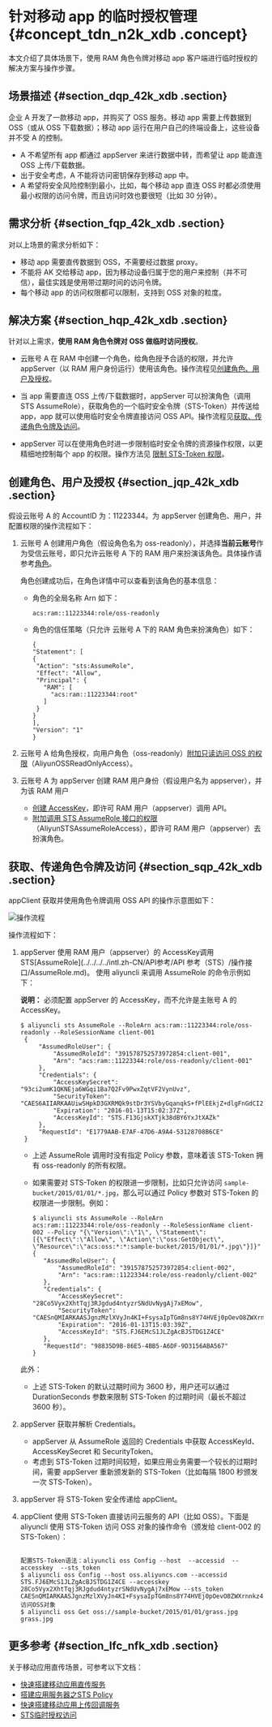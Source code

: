 # 针对移动 app 的临时授权管理 {#concept_tdn_n2k_xdb .concept}

本文介绍了具体场景下，使用 RAM 角色令牌对移动 app 客户端进行临时授权的解决方案与操作步骤。

## 场景描述 {#section_dqp_42k_xdb .section}

企业 A 开发了一款移动 app，并购买了 OSS 服务。移动 app 需要上传数据到 OSS（或从 OSS 下载数据）；移动 app 运行在用户自己的终端设备上，这些设备并不受 A 的控制。

-   A 不希望所有 app 都通过 appServer 来进行数据中转，而希望让 app 能直连 OSS 上传/下载数据。
-   出于安全考虑，A 不能将访问密钥保存到移动 app 中。
-   A 希望将安全风险控制到最小，比如，每个移动 app 直连 OSS 时都必须使用最小权限的访问令牌，而且访问时效也要很短（比如 30 分钟）。

## 需求分析 {#section_fqp_42k_xdb .section}

对以上场景的需求分析如下：

-   移动 app 需要直传数据到 OSS，不需要经过数据 proxy。
-   不能将 AK 交给移动 app，因为移动设备归属于您的用户来控制（并不可信），最佳实践是使用带过期时间的访问令牌。
-   每个移动 app 的访问权限都可以限制，支持到 OSS 对象的粒度。

## 解决方案 {#section_hqp_42k_xdb .section}

针对以上需求，**使用 RAM 角色令牌对 OSS 做临时访问授权**。

-   云账号 A 在 RAM 中创建一个角色，给角色授予合适的权限，并允许 appServer（以 RAM 用户身份运行）使用该角色。操作流程见[创建角色、用户及授权](#section_jqp_42k_xdb)。

-   当 app 需要直连 OSS 上传/下载数据时，appServer 可以扮演角色（调用 STS AssumeRole），获取角色的一个临时安全令牌（STS-Token）并传送给 app，app 就可以使用临时安全令牌直接访问 OSS API。操作流程见[获取、传递角色令牌及访问](#section_sqp_42k_xdb)。

-   appServer 可以在使用角色时进一步限制临时安全令牌的资源操作权限，以更精细地控制每个 app 的权限。操作方法见 [限制 STS-Token 权限](#ul_zqp_42k_xdb)。


## 创建角色、用户及授权 {#section_jqp_42k_xdb .section}

假设云账号 A 的 AccountID 为：11223344。为 appServer 创建角色、用户，并配置权限的操作流程如下：

1.  云账号 A 创建用户角色（假设角色名为 oss-readonly），并选择**当前云账号**作为受信云账号，即只允许云账号 A 下的 RAM 用户来扮演该角色。具体操作请参考[角色](intl.zh-CN/用户指南/身份管理/角色.md)。

    角色创建成功后，在角色详情中可以查看到该角色的基本信息：

    -   角色的全局名称 Arn 如下：

        ```
        acs:ram::11223344:role/oss-readonly
        ```

    -   角色的信任策略（只允许 云账号 A 下的 RAM 角色来扮演角色）如下：

        ```
        {
        "Statement": [
        {
         "Action": "sts:AssumeRole",
         "Effect": "Allow",
         "Principal": {
           "RAM": [
             "acs:ram::11223344:root"
           ]
         }
        }
        ],
        "Version": "1"
        }
        ```

2.  云账号 A 给角色授权，向用户角色（oss-readonly）[附加只读访问 OSS 的权限](intl.zh-CN/用户指南/授权管理/授权.md)（AliyunOSSReadOnlyAccess）。
3.  云账号 A 为 appServer 创建 RAM 用户身份（假设用户名为 appserver），并为该 RAM 用户
    -   [创建 AccessKey](intl.zh-CN/用户指南/身份管理/用户.md)，即许可 RAM 用户（appserver）调用 API。
    -   [附加调用 STS AssumeRole 接口的权限](intl.zh-CN/用户指南/授权管理/授权.md)（AliyunSTSAssumeRoleAccess），即许可 RAM 用户（appserver）去扮演角色。

## 获取、传递角色令牌及访问 {#section_sqp_42k_xdb .section}

appClient 获取并使用角色令牌调用 OSS API 的操作示意图如下：

![](images/3631_zh-CN.png "操作流程")

操作流程如下：

1.  appServer 使用 RAM 用户（appserver）的 AccessKey调用STS[AssumeRole](../../../../intl.zh-CN/API参考/API 参考（STS）/操作接口/AssumeRole.md)。 使用 aliyuncli 来调用 AssumeRole 的命令示例如下：

    **说明：** 必须配置 appServer 的 AccessKey，而不允许是主账号 A 的 AccessKey。

    ```
    $ aliyuncli sts AssumeRole --RoleArn acs:ram::11223344:role/oss-readonly --RoleSessionName client-001
     {
         "AssumedRoleUser": {
             "AssumedRoleId": "391578752573972854:client-001", 
             "Arn": "acs:ram::11223344:role/oss-readonly/client-001"
         }, 
         "Credentials": {
             "AccessKeySecret": "93ci2umK1QKNEja6WGqi1Ba7Q2Fv9PwxZqtVF2VynUvz", 
             "SecurityToken": "CAES6AIIARKAAUiwSHpkD3GXRMQk9stDr3YSVbyGqanqkS+fPlEEkjZ+dlgFnGdCI2PV93jksole8ijH8dHJrHRA5JA1YCGsfX5hrzcNM37Vr4eVdWFVQhoCw0DXBpHv//ZcITp+ELRr4MHsnyGiErnDsXLkI7q/sbuWg6PACZ/jzQfEWQb/f7Y1Gh1TVFMuRjEzR2pza1hUamszOGRCWTZZeEp0WEFaayISMzkxNTc4NzUyNTczOTcyODU0KgpjbGllbnQtMDAxMKT+lIHBKjoGUnNhTUQ1QkoKATEaRQoFQWxsb3cSGwoMQWN0aW9uRXF1YWxzEgZBY3Rpb24aAwoBKhIfCg5SZXNvdXJjZUVxdWFscxIIUmVzb3VyY2UaAwoBKkoFNDMyNzRSBTI2ODQyWg9Bc3N1bWVkUm9sZVVzZXJgAGoSMzkxNTc4NzUyNTczOTcyODU0cgllY3MtYWRtaW544Mbewo/26AE=", 
             "Expiration": "2016-01-13T15:02:37Z", 
             "AccessKeyId": "STS.F13GjskXTjk38dBY6YxJtXAZk"
         }, 
         "RequestId": "E1779AAB-E7AF-47D6-A9A4-53128708B6CE"
     }
    ```

    -   上述 AssumeRole 调用时没有指定 Policy 参数，意味着该 STS-Token 拥有 oss-readonly 的所有权限。
    -   如果需要对 STS-Token 的权限进一步限制，比如只允许访问 `sample-bucket/2015/01/01/*.jpg`，那么可以通过 Policy 参数对 STS-Token 的权限进一步限制。例如：

        ```
        $ aliyuncli sts AssumeRole --RoleArn acs:ram::11223344:role/oss-readonly --RoleSessionName client-002 --Policy "{\"Version\":\"1\", \"Statement\": [{\"Effect\":\"Allow\", \"Action\":\"oss:GetObject\", \"Resource\":\"acs:oss:*:*:sample-bucket/2015/01/01/*.jpg\"}]}"
        {
           "AssumedRoleUser": {
               "AssumedRoleId": "391578752573972854:client-002", 
               "Arn": "acs:ram::11223344:role/oss-readonly/client-002"
           }, 
           "Credentials": {
               "AccessKeySecret": "28Co5Vyx2XhtTqj3RJgdud4ntyzrSNdUvNygAj7xEMow", 
               "SecurityToken": "CAESnQMIARKAASJgnzMzlXVyJn4KI+FsysaIpTGm8ns8Y74HVEj0pOevO8ZWXrnnkz4a4rBEPBAdFkh3197GUsprujsiU78FkszxhnQPKkQKcyvPihoXqKvuukrQ/Uoudk31KAJEz5o2EjlNUREcxWjRDRSISMzkxNTc4NzUyNTczOTcyODU0KgpjbGllbnQtMDAxMKmZxIHBKjoGUnNhTUQ1Qn8KATEaegoFQWxsb3cSJwoMQWN0aW9uRXF1YWxzEgZBY3Rpb24aDwoNb3NzOkdldE9iamVjdBJICg5SZXNvdXJjZUVxdWFscxIIUmVzb3VyY2UaLAoqYWNzOm9zczoqOio6c2FtcGxlLWJ1Y2tldC8yMDE1LzAxLzAxLyouanBnSgU0MzI3NFIFMjY4NDJaD0Fzc3VtZWRSb2xlVXNlcmAAahIzOTE1Nzg3NTI1NzM5NzI4NTRyCWVjcy1hZG1pbnjgxt7Cj/boAQ==", 
               "Expiration": "2016-01-13T15:03:39Z", 
               "AccessKeyId": "STS.FJ6EMcS1JLZgAcBJSTDG1Z4CE"
           }, 
           "RequestId": "98835D9B-86E5-4BB5-A6DF-9D3156ABA567"
        }
        ```

    此外：

    -   上述 STS-Token 的默认过期时间为 3600 秒，用户还可以通过 DurationSeconds 参数来限制 STS-Token 的过期时间（最长不超过 3600 秒）。
2.  appServer 获取并解析 Credentials。
    -   appServer 从 AssumeRole 返回的 Credentials 中获取 AccessKeyId、AccessKeySecret 和 SecurityToken。
    -   考虑到 STS-Token 过期时间较短，如果应用业务需要一个较长的过期时间，需要 appServer 重新颁发新的 STS-Token（比如每隔 1800 秒颁发一次 STS-Token）。
3.  appServer 将 STS-Token 安全传递给 appClient。
4.  appClient 使用 STS-Token 直接访问云服务的 API（比如 OSS）。下面是 aliyuncli 使用 STS-Token 访问 OSS 对象的操作命令（颁发给 client-002 的 STS-Token）：

    ```
    
    配置STS-Token语法：aliyuncli oss Config --host  --accessid  --accesskey  --sts_token 
    $ aliyuncli oss Config --host oss.aliyuncs.com --accessid STS.FJ6EMcS1JLZgAcBJSTDG1Z4CE --accesskey 28Co5Vyx2XhtTqj3RJgdud4ntyzrSNdUvNygAj7xEMow --sts_token CAESnQMIARKAASJgnzMzlXVyJn4KI+FsysaIpTGm8ns8Y74HVEj0pOevO8ZWXrnnkz4a4rBEPBAdFkh3197GUsprujsiU78FkszxhnQPKkQKcyvPihoXqKvuukrQ/Uoudk31KAJEz5o2EjlNUREcxWjRDRSISMzkxNTc4NzUyNTczOTcyODU0KgpjbGllbnQtMDAxMKmZxIHBKjoGUnNhTUQ1Qn8KATEaegoFQWxsb3cSJwoMQWN0aW9uRXF1YWxzEgZBY3Rpb24aDwoNb3NzOkdldE9iamVjdBJICg5SZXNvdXJjZUVxdWFscxIIUmVzb3VyY2UaLAoqYWNzOm9zczoqOio6c2FtcGxlLWJ1Y2tldC8yMDE1LzAxLzAxLyouanBnSgU0MzI3NFIFMjY4NDJaD0Fzc3VtZWRSb2xlVXNlcmAAahIzOTE1Nzg3NTI1NzM5NzI4NTRyCWVjcy1hZG1pbnjgxt7Cj/boAQ==
    访问OSS对象
    $ aliyuncli oss Get oss://sample-bucket/2015/01/01/grass.jpg grass.jpg
    ```


## 更多参考 {#section_lfc_nfk_xdb .section}

关于移动应用直传场景，可参考以下文档：

-   [快速搭建移动应用直传服务](../../../../intl.zh-CN/最佳实践/移动应用端直传实践/快速搭建移动应用直传服务.md)
-   [搭建应用服务器之STS Policy](../../../../intl.zh-CN/最佳实践/移动应用端直传实践/权限控制.md)
-   [快速搭建移动应用上传回调服务](../../../../intl.zh-CN/最佳实践/移动应用端直传实践/快速搭建移动应用上传回调服务.md)
-   [STS临时授权访问](../../../../intl.zh-CN/最佳实践/权限管理/STS临时授权访问.md)

